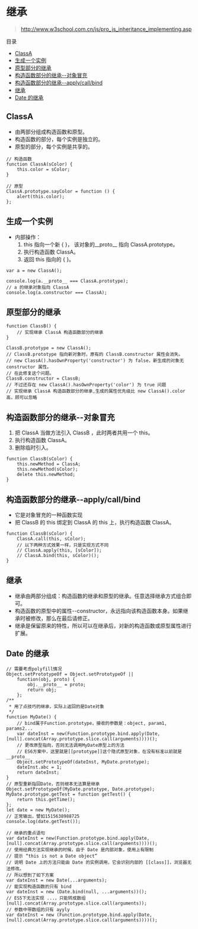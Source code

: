 # 继承

> http://www.w3school.com.cn/js/pro_js_inheritance_implementing.asp

目录

- [ClassA](#classa)
- [生成一个实例](#生成一个实例)
- [原型部分的继承](#原型部分的继承)
- [构造函数部分的继承--对象冒充](#构造函数部分的继承--对象冒充)
- [构造函数部分的继承--apply/call/bind](#构造函数部分的继承--applycallbind)
- [继承](#继承-1)
- [Date 的继承](#date-的继承)

## ClassA

- 由两部分组成构造函数和原型。
- 构造函数的部分，每个实例是独立的。
- 原型的部分，每个实例是共享的。 

```
// 构造函数
function ClassA(sColor) {
    this.color = sColor;
}

// 原型
ClassA.prototype.sayColor = function () {
    alert(this.color);
};
```

## 生成一个实例

- 内部操作：
    1. this 指向一个新 { }， 该对象的\_\_proto__ 指向 ClassA.prototype。
    2. 执行构造函数 ClassA。
    3. 返回 this 指向的 { }。

```
var a = new ClassA();

console.log(a.__proto__ === ClassA.prototype);
// a 的继承对象指向 ClassA
console.log(a.constructor === ClassA);
```

## 原型部分的继承

```
function ClassB() {
    // 实现继承 ClassA 构造函数部分的继承
}

ClassB.prototype = new ClassA();
// ClassB.prototype 指向新对象时，原有的 ClassB.constructor 属性会消失。
// new ClassA().hasOwnProperty('constructor') 为 false，新生成的对象无 constructor 属性。
// 在此修复这个问题。
ClassB.constructor = ClassB;
// 不过还存在 new ClassA().hasOwnProperty('color') 为 true 问题
// 实现继承 ClassA 构造函数部分的继承,生成的属性优先级比 new ClassA().color 高，顾可以忽略
```

## 构造函数部分的继承--对象冒充

1. 把 ClassA 当做方法引入 ClassB ，此时两者共用一个 this。
2. 执行构造函数 ClassA。
3. 删除临时引入。

```
function ClassB(sColor) {
    this.newMethod = ClassA;
    this.newMethod(sColor);
    delete this.newMethod;
}
```

## 构造函数部分的继承--apply/call/bind

- 它是对象冒充的一种函数实现
- 把 ClassB 的 this 绑定到 ClassA 的 this 上，执行构造函数 ClassA。

```
function ClassB(sColor) {
    ClassA.call(this, sColor);
    // 以下两种方式效果一样，只是实现方式不同
    // ClassA.apply(this, [sColor]);
    // ClassA.bind(this, sColor)();
}
```

## 继承

- 继承由两部分组成：构造函数的继承和原型的继承。任意选择继承方式组合即可。
- 构造函数的原型中的属性--constructor，永远指向该构造函数本身。如果继承时被修改，那么在最后请修正。
- 继承是保留原来的特性，所以可以在继承后，对新的构造函数或原型属性进行扩展。

## Date 的继承

```
// 需要考虑polyfill情况
Object.setPrototypeOf = Object.setPrototypeOf ||
    function(obj, proto) {
        obj.__proto__ = proto;
        return obj;
    };
/**
 * 用了点技巧的继承，实际上返回的是Date对象
 */
function MyDate() {
    // bind属于Function.prototype，接收的参数是：object, param1, params2...
    var dateInst = new(Function.prototype.bind.apply(Date, [null].concat(Array.prototype.slice.call(arguments))))();
    // 更改原型指向，否则无法调用MyDate原型上的方法
    // ES6方案中，这里就是[[prototype]]这个隐式原型对象，在没有标准以前就是__proto__
    Object.setPrototypeOf(dateInst, MyDate.prototype);
    dateInst.abc = 1;
    return dateInst;
}
// 原型重新指回Date，否则根本无法算是继承
Object.setPrototypeOf(MyDate.prototype, Date.prototype);
MyDate.prototype.getTest = function getTest() {
    return this.getTime();
};
let date = new MyDate();
// 正常输出，譬如1515638988725
console.log(date.getTest());
```

```
// 继承的重点语句
var dateInst = new(Function.prototype.bind.apply(Date, [null].concat(Array.prototype.slice.call(arguments))))();
// 使用经典方法实现继承的时候，由于 Date 是内部对象，使用上有限制
// 提示 “this is not a Date object”
// 说明 Date 上的方法只能由 Date 的实例调用，它会识别内部的 [[class]]，浏览器无法修改。
// 所以想到了如下方案
var dateInst = new Date(...arguments);
// 能实现构造函数的只有 bind
var dateInst = new (Date.bind(null, ...arguments))();
// ES5下无法实现 ...，只能转成数组
[null].concat(Array.prototype.slice.call(arguments));
// 参数中带数组的只有 ayyly
var dateInst = new (Function.prototype.bind.apply(Date, [null].concat(Array.prototype.slice.call(arguments))))();
```